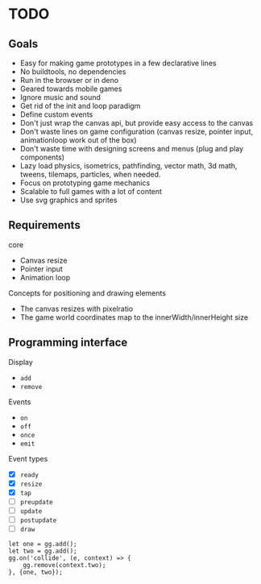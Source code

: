 # TODO

## Goals

- Easy for making game prototypes in a few declarative lines
- No buildtools, no dependencies
- Run in the browser or in deno
- Geared towards mobile games
- Ignore music and sound
- Get rid of the init and loop paradigm
- Define custom events
- Don't just wrap the canvas api, but provide easy access to the canvas
- Don't waste lines on game configuration (canvas resize, pointer input, animationloop work out of the box)
- Don't waste time with designing screens and menus (plug and play components)
- Lazy load physics, isometrics, pathfinding, vector math, 3d math, tweens, tilemaps, particles, when needed.
- Focus on prototyping game mechanics
- Scalable to full games with a lot of content
- Use svg graphics and sprites

## Requirements

core

- Canvas resize
- Pointer input
- Animation loop

Concepts for positioning and drawing elements

- The canvas resizes with pixelratio
- The game world coordinates map to the innerWidth/innerHeight size

## Programming interface

Display
- `add`
- `remove`

Events
- `on`
- `off`
- `once`
- `emit`

Event types

- [x] `ready`
- [x] `resize`
- [x] `tap`
- [ ] `preupdate`
- [ ] `update`
- [ ] `postupdate`
- [ ] `draw`

```
let one = gg.add();
let two = gg.add();
gg.on('collide', (e, context) => {
    gg.remove(context.two);
}, {one, two});
```
